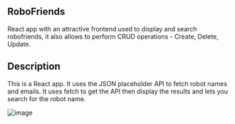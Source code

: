## RoboFriends
React app with an attractive frontend used to display and search robofriends, it also allows to perform CRUD operations - Create, Delete, Update.

## Description
This is a React app. It uses the JSON placeholder API to fetch robot names and emails. It uses fetch to get the API then display the results and lets you search for the robot name.

![image](https://github.com/mrudulabapat/RoboFriends/assets/35365848/b54357fe-4746-47df-8e97-be70201f1a76)



